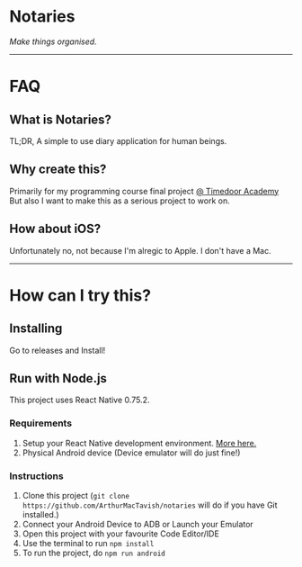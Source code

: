# Notaries

_Make things organised._

---

# FAQ

## What is Notaries?

TL;DR, A simple to use diary application for human beings.

## Why create this?

Primarily for my programming course final project [@ Timedoor Academy](https://timedooracademy.com/) But also I want to make this as a serious project to work on.

## How about iOS?

Unfortunately no, not because I'm alregic to Apple. I don't have a Mac.

---

# How can I try this?

## Installing

Go to releases and Install!

## Run with Node.js

This project uses React Native 0.75.2.

### Requirements

1. Setup your React Native development environment. [More here.](https://reactnative.dev/docs/set-up-your-environment)
2. Physical Android device (Device emulator will do just fine!)

### Instructions

1. Clone this project (`git clone https://github.com/ArthurMacTavish/notaries` will do if you have Git installed.)
2. Connect your Android Device to ADB or Launch your Emulator
3. Open this project with your favourite Code Editor/IDE
4. Use the terminal to run `npm install`
5. To run the project, do `npm run android`

